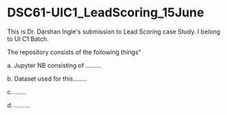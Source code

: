 # DSC61-UIC1_LeadScoring_15June

This is Dr. Darshan Ingle's submission to Lead Scoring case Study. I belong to UI C1 Batch.

The repository consists of the following things"

a. Jupyter NB consisting of .........

b. Dataset used for this........

c. .......

d. .........
